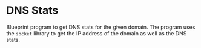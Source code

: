 # DNS Stats

Blueprint program to get DNS stats for the given domain. The program uses the `socket` library to get the IP address of the domain as well as the DNS stats.
